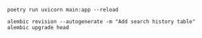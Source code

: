 ```shell
poetry run uvicorn main:app --reload
```

```shell
alembic revision --autogenerate -m "Add search history table"
alembic upgrade head
```
